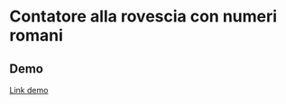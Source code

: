 # Contatore alla rovescia con numeri romani

## Demo
[Link demo](https://archistico.github.io/RomanCountdown/)